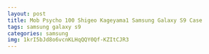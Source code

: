 ```yaml
---
layout: post
title: Mob Psycho 100 Shigeo Kageyama1 Samsung Galaxy S9 Case
tags: samsung galaxy s9
categories: samsung
img: 1krI5bJd8o6vcnKLHqQQY0Qf-KZItCJR3
---
```

